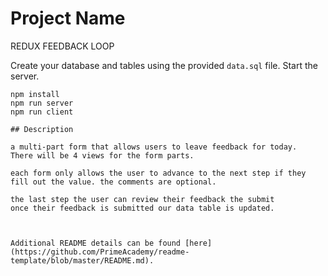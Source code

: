 # Project Name

REDUX FEEDBACK LOOP

Create your database and tables using the provided `data.sql` file. Start the server.

```
npm install
npm run server
npm run client

## Description

a multi-part form that allows users to leave feedback for today. 
There will be 4 views for the form parts.

each form only allows the user to advance to the next step if they fill out the value. the comments are optional.

the last step the user can review their feedback the submit
once their feedback is submitted our data table is updated.



Additional README details can be found [here](https://github.com/PrimeAcademy/readme-template/blob/master/README.md).


